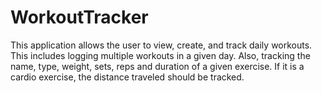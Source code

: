 # WorkoutTracker
This application allows the user to view, create, and track daily workouts. This includes logging multiple workouts in a given day. Also, tracking the name, type, weight, sets, reps and duration of a given exercise. If it is a cardio exercise, the distance traveled should be tracked.
